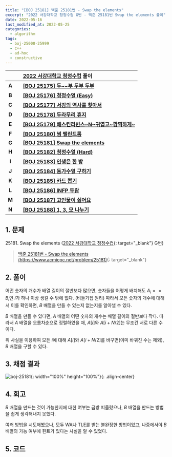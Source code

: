 ```yaml
---
title: "[BOJ 25181] 백준 25181번 - Swap the elements"
excerpt: "2022 서강대학교 청정수컵 G번 - 백준 25181번 Swap the elements 풀이"
date: 2022-05-16
last_modified_at: 2022-05-25
categories:
  - algorithm
tags:
  - boj-25000-25999
  - c++
  - ad-hoc
  - constructive
---
```


|||[2022 서강대학교 청정수컵](https://burningfalls.github.io/contest/sogang2022-baekjoon-contest/) 풀이|
|:---:|:---:|:---|
|**A**||**[[BOJ 25175] 두~~부 두부 두부](https://burningfalls.github.io/algorithm/boj-25175/)**|
|**B**||**[[BOJ 25176] 청정수열 (Easy)](https://burningfalls.github.io/algorithm/boj-25176/)**|
|**C**||**[[BOJ 25177] 서강의 역사를 찾아서](https://burningfalls.github.io/algorithm/boj-25177/)**|
|**D**||**[[BOJ 25178] 두라무리 휴지](https://burningfalls.github.io/algorithm/boj-25178/)**|
|**E**||**[[BOJ 25179] 배스킨라빈스~N~귀엽고~깜찍하게~](https://burningfalls.github.io/algorithm/boj-25179/)**|
|**F**||**[[BOJ 25180] 썸 팰린드롬](https://burningfalls.github.io/algorithm/boj-25180/)**|
|**G**||**[[BOJ 25181] Swap the elements](https://burningfalls.github.io/algorithm/boj-25181/)**|
|**H**||**[[BOJ 25182] 청정수열 (Hard)](https://burningfalls.github.io/algorithm/boj-25182/)**|
|**I**||**[[BOJ 25183] 인생은 한 방](https://burningfalls.github.io/algorithm/boj-25183/)**|
|**J**||**[[BOJ 25184] 동가수열 구하기](https://burningfalls.github.io/algorithm/boj-25184/)**|
|**K**||**[[BOJ 25185] 카드 뽑기](https://burningfalls.github.io/algorithm/boj-25185/)**|
|**L**||**[[BOJ 25186] INFP 두람](https://burningfalls.github.io/algorithm/boj-25186/)**|
|**M**||**[[BOJ 25187] 고인물이 싫어요](https://burningfalls.github.io/algorithm/boj-25187/)**|
|**N**||**[[BOJ 25188] 1, 3, 모 나누기](https://burningfalls.github.io/algorithm/boj-25188/)**|

## 1. 문제
$25181$. Swap the elements ([2022 서강대학교 청정수컵](https://burningfalls.github.io/contest/sogang-baekjoon-contest/){: target="_blank"} G번)

> [백준 25181번 - Swap the elements (https://www.acmicpc.net/problem/25181)](https://www.acmicpc.net/problem/25181){: target="_blank"}

## 2. 풀이

어떤 숫자의 개수가 배열 길이의 절반보다 많으면, 숫자들을 어떻게 배치해도 $A_i==B_i$인 $i$가 하나 이상 생길 수 밖에 없다. (비둘기집 원리) 따라서 모든 숫자의 개수에 대해서 이를 확인하면, $B$ 배열을 만들 수 있는지 없는지를 알아낼 수 있다.

$B$ 배열을 만들 수 있다면, $A$ 배열의 어떤 숫자의 개수는 배열 길이의 절반보다 작다. 따라서 $A$ 배열을 오름차순으로 정렬하였을 때, $A[i]$와 $A[i + N / 2]$는 무조건 서로 다른 수이다.

위 사실을 이용하여 모든 $i$에 대해 $A[i]$와 $A[i + N / 2]$를 바꾸면(이미 바꿔진 수는 제외), $B$ 배열을 구할 수 있다.

## 3. 채점 결과

![boj-25181](https://user-images.githubusercontent.com/30232837/168541862-0951afcf-72c5-44cc-8a40-c266444be9c7.png "boj-25181"){: width="100%" height="100%"}{: .align-center}

## 4. 회고

$B$ 배열을 만드는 것이 가능한지에 대한 여부는 금방 떠올렸으나, $B$ 배열을 만드는 방법을 쉽게 생각해내지 못했다.

여러 방법을 시도해봤으나, 모두 WA나 TLE를 받는 불완정한 방법이었고, 나중에서야 $B$ 배열의 가능 여부에 힌트가 있다는 사실을 알 수 있었다.

## 5. 코드

<script src="https://gist.github.com/BurningFalls/272148b4c74d1cf82cf3e7dae3a7e2aa.js"></script>